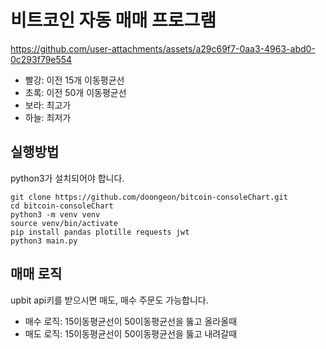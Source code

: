# 비트코인 자동 매매 프로그램

https://github.com/user-attachments/assets/a29c69f7-0aa3-4963-abd0-0c293f79e554


- 빨강: 이전 15개 이동평균선
- 초록: 이전 50개 이동평균선
- 보라: 최고가
- 하늘: 최저가

## 실행방법

python3가 설치되어야 합니다.

```
git clone https://github.com/doongeon/bitcoin-consoleChart.git
cd bitcoin-consoleChart
python3 -m venv venv
source venv/bin/activate
pip install pandas plotille requests jwt
python3 main.py
```

## 매매 로직

upbit api키를 받으시면 매도, 매수 주문도 가능합니다.

- 매수 로직: 15이동평균선이 50이동평균선을 뚫고 올라올때
- 매도 로직: 15이동평균선이 50이동평균선을 뚫고 내려갈때
